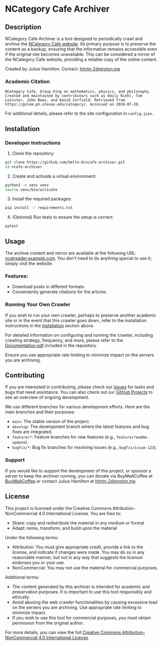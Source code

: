 # NCategory Cafe Archiver

## Description

NCategory Cafe Archiver is a tool designed to periodically crawl and archive the [NCategory Cafe website](https://golem.ph.utexas.edu/category/). Its primary purpose is to preserve the content as a backup, ensuring that the information remains accessible even if the original site becomes unavailable. This can be considered a mirror of the NCategory Cafe website, providing a reliable copy of the online content.

Created by Julius Hamilton.
Contact: [hlmtn-2@proton.me](mailto:hlmtn-2@proton.me)

### Academic Citation

```
NCategory Cafe. Group blog on mathematics, physics, and philosophy. Created and maintained by contributors such as Emily Riehl, Tom Leinster, John Baez, and David Corfield. Retrieved from https://golem.ph.utexas.edu/category/. Accessed on 2024-07-20.
```


For additional details, please refer to the site configuration in `config.json`.

## Installation

### Developer Instructions

1. Clone the repository:
```sh
git clone https://github.com/hmltn-0/ncafe-archiver.git
cd ncafe-archiver
```

2. Create and activate a virtual environment:
```sh
python3 -m venv venv
source venv/bin/activate
```

3. Install the required packages:
```sh
pip install -r requirements.txt
```

4. (Optional) Run tests to ensure the setup is correct:
```sh
pytest
```

## Usage

The archive content and mirror are available at the following URL: [ncatreader.example.com](https://ncatreader.example.com). You don't need to do anything special to use it; simply visit the website.

### Features:
- Download posts in different formats
- Conveniently generate citations for the articles

### Running Your Own Crawler

If you wish to run your own crawler, perhaps to preserve another academic site or in the event that this crawler goes down, refer to the installation instructions in the [Installation](#installation) section above.

For detailed information on configuring and running the crawler, including crawling strategy, frequency, and more, please refer to the [Documentation.pdf](Documentation.pdf) included in the repository.

Ensure you use appropriate rate limiting to minimize impact on the servers you are archiving.

## Contributing

If you are interested in contributing, please check our [Issues](https://github.com/hmltn-0/ncafe-archiver/issues) for tasks and bugs that need assistance. You can also check out our [GitHub Projects](https://github.com/hmltn-0/ncafe-archiver/projects) to see an overview of ongoing development.

We use different branches for various development efforts. Here are the main branches and their purposes:

- `main`: The stable version of the project.
- `develop`: The development branch where the latest features and bug fixes are integrated.
- `feature/*`: Feature branches for new features (e.g., `feature/readme-update`).
- `bugfix/*`: Bug fix branches for resolving issues (e.g., `bugfix/issue-123`).

### Support

If you would like to support the development of this project, or sponsor a server to keep the archiver running, you can donate via BuyMeACoffee at [BuyMeACoffee](https://www.buymeacoffee.com/ncafe-archiver) or contact Julius Hamilton at hlmtn-2@proton.me.

## License

This project is licensed under the Creative Commons Attribution-NonCommercial 4.0 International License. You are free to:

- Share: copy and redistribute the material in any medium or format
- Adapt: remix, transform, and build upon the material

Under the following terms:

- Attribution: You must give appropriate credit, provide a link to the license, and indicate if changes were made. You may do so in any reasonable manner, but not in any way that suggests the licensor endorses you or your use.
- NonCommercial: You may not use the material for commercial purposes.

Additional terms:

- The content generated by this archiver is intended for academic and preservation purposes. It is important to use this tool responsibly and ethically.
- Avoid abusing the web crawler functionalities by causing excessive load on the servers you are archiving. Use appropriate rate limiting to minimize impact.
- If you wish to use this tool for commercial purposes, you must obtain permission from the original author.

For more details, you can view the full [Creative Commons Attribution-NonCommercial 4.0 International License](https://creativecommons.org/licenses/by-nc/4.0/).
